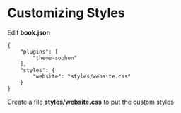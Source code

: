 # Customizing Styles

Edit **book.json**

```
{
    "plugins": [
        "theme-sophon"
    ],
    "styles": {
        "website": "styles/website.css"
    }
}
```

Create a file **styles/website.css** to put the custom styles

